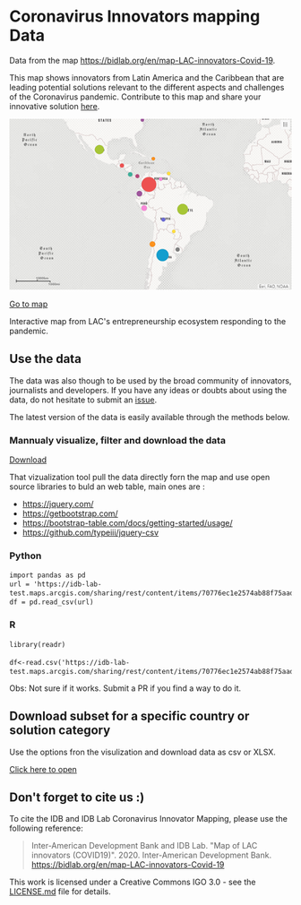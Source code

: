 # Coronavirus Innovators mapping Data

Data from the map https://bidlab.org/en/map-LAC-innovators-Covid-19. 

This map shows innovators from Latin America and the Caribbean that are leading potential solutions relevant to the different aspects and challenges of the Coronavirus pandemic.  Contribute to this map and share your innovative solution [here](https://bidlab.org/en/map-LAC-innovators-Covid-19).


![landing_dash](https://github.com/EL-BID/IDB-Lab-Map-LAC-Innovators-Coronavirus/blob/master/Map-lac-innovators-covid.png?raw=true)

[Go to map](https://bidlab.org/en/map-LAC-innovators-Covid-19)

Interactive map from LAC's entrepreneurship ecosystem responding to the pandemic.

## Use the data

The data was also though to be used by the broad community of innovators, journalists and developers. If you have any ideas or doubts about using the data, do not hesitate to submit an [issue](https://github.com/EL-BID/IDB-Lab-Map-LAC-Innovators-Coronavirus/issues/new).

The latest version of the data is easily available through the methods below.

### Mannualy visualize, filter and download the data

[Download](https://el-bid.github.io/IDB-Lab-Map-LAC-Innovators-Coronavirus/)

That vizualization tool pull the data directly forn the map and use open source libraries to buld an web table, main ones are :

* https://jquery.com/
* https://getbootstrap.com/
* https://bootstrap-table.com/docs/getting-started/usage/
* https://github.com/typeiii/jquery-csv


### Python

```
import pandas as pd
url = 'https://idb-lab-test.maps.arcgis.com/sharing/rest/content/items/70776ec1e2574ab88f75aad69bdabda9/data'
df = pd.read_csv(url)
```

### R

```
library(readr)

df<-read.csv('https://idb-lab-test.maps.arcgis.com/sharing/rest/content/items/70776ec1e2574ab88f75aad69bdabda9/data')
```
Obs: Not sure if it works. Submit a PR if you find a way to do it.


## Download subset for a specific country or solution category

Use the options fron the visulization and download data as csv or XLSX.

[Click here to open](https://el-bid.github.io/IDB-Lab-Map-LAC-Innovators-Coronavirus/)

## Don't forget to cite us :)

To cite the IDB and IDB Lab Coronavirus Innovator Mapping, please use the following reference:

> Inter-American Development Bank and IDB Lab. "Map of LAC innovators (COVID19)". 2020. Inter-American Development Bank. https://bidlab.org/en/map-LAC-innovators-Covid-19


This work is licensed under a Creative Commons IGO 3.0 - see the [LICENSE.md](/LICENSE.md) file for details.

